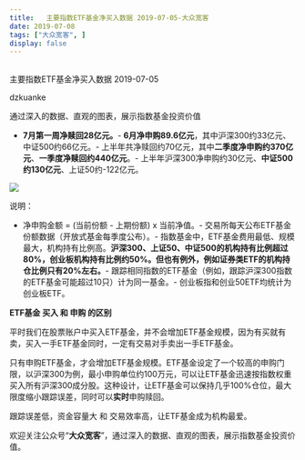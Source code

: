 ```yaml
---
title:   主要指数ETF基金净买入数据 2019-07-05-大众宽客
date: 2019-07-08
tags: ["大众宽客", ]
display: false
---
```



## 



主要指数ETF基金净买入数据 2019-07-05




dzkuanke




通过深入的数据、直观的图表，展示指数基金投资价值

- **7月第一周净赎回28亿元。**- **6月净申购89.6亿元**，其中沪深300约33亿元、中证500约66亿元。- 上半年共净赎回约70亿元，其中**二季度净申购约370亿元**、**一季度净赎回约440亿元**。- 上半年沪深300净申购约30亿元、**中证500约130亿元**、上证50约-122亿元。


<img class="rich_pages" data-ratio="1.3654545454545455" data-s="300,640" src="https://mmbiz.qpic.cn/mmbiz_png/PKw3FQPmhIiaeUJANVRqRTT4mHDT1l6qV05GVw8FbEiago9J3rz1K9wNmrIkDsAzNRPTgxqhwSibJ6l16iaMIm0Sfg/640?wx_fmt=png" data-type="png" data-w="550" style="">



说明：
- 净申购金额 = (当前份额 - 上期份额) x 当前净值。- 交易所每天公布ETF基金份额数据（开放式基金每季度公布）。- 指数基金中，ETF基金费用最低、规模最大，机构持有比例高。**沪深300、上证50、中证500的机构持有比例超过80%，创业板机构持有比例约50%。但也有例外，例如证券类ETF的机构持仓比例只有20%左右。**- 跟踪相同指数的ETF基金（例如，跟踪沪深300指数的ETF基金可能超过10只）计为同一基金。- 创业板指和创业50ETF均统计为创业板ETF。






**ETF基金 买入 和 申购 的区别**



平时我们在股票账户中买入ETF基金，并不会增加ETF基金规模，因为有买就有卖，买入一手ETF基金同时，一定有交易对手卖出一手ETF基金。



只有申购ETF基金，才会增加ETF基金规模。ETF基金设定了一个较高的申购门限，以沪深300为例，最小申购单位约100万元，可以让ETF基金迅速按指数权重买入所有沪深300成分股。这种设计，让ETF基金可以保持几乎100%仓位，最大限度缩小跟踪误差，同时可以**实时**申购赎回。



跟踪误差低，资金容量大&nbsp;和 交易效率高，让ETF基金成为机构最爱。





欢迎关注公众号“**大众宽客**”，通过深入的数据、直观的图表，展示指数基金投资价值。